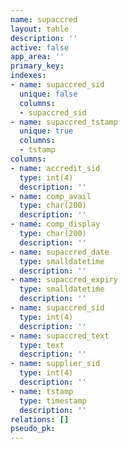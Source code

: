 ```yaml
---
name: supaccred
layout: table
description: ''
active: false
app_area: ''
primary_key: 
indexes:
- name: supaccred_sid
  unique: false
  columns:
  - supaccred_sid
- name: supaccred_tstamp
  unique: true
  columns:
  - tstamp
columns:
- name: accredit_sid
  type: int(4)
  description: ''
- name: comp_avail
  type: char(200)
  description: ''
- name: comp_display
  type: char(200)
  description: ''
- name: supaccred_date
  type: smalldatetime
  description: ''
- name: supaccred_expiry
  type: smalldatetime
  description: ''
- name: supaccred_sid
  type: int(4)
  description: ''
- name: supaccred_text
  type: text
  description: ''
- name: supplier_sid
  type: int(4)
  description: ''
- name: tstamp
  type: timestamp
  description: ''
relations: []
pseudo_pk: 
---
```


